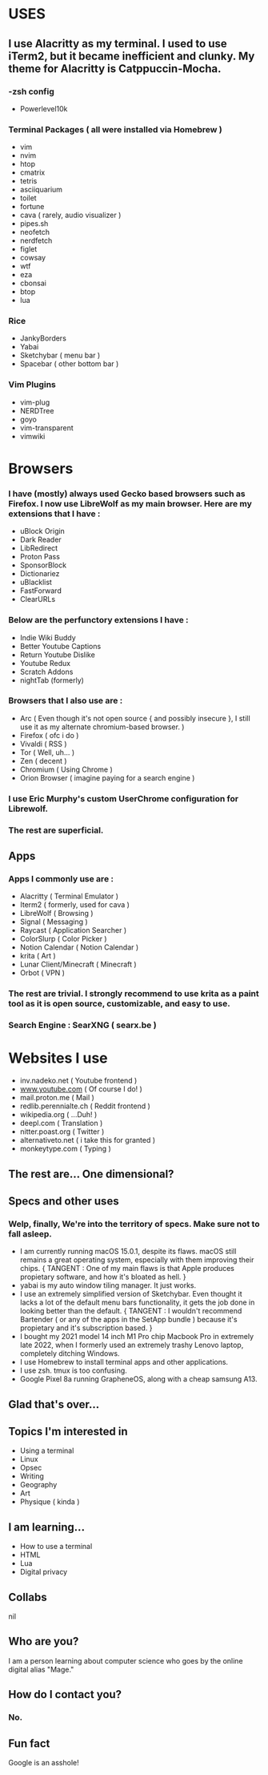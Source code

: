 # USES

## I use Alacritty as my terminal. I used to use iTerm2, but it became inefficient and clunky. My theme for Alacritty is Catppuccin-Mocha.

### -zsh config
* Powerlevel10k

### Terminal Packages ( all were installed via Homebrew )
* vim
* nvim
* htop
* cmatrix
* tetris
* asciiquarium
* toilet
* fortune
* cava ( rarely, audio visualizer )
* pipes.sh
* neofetch
* nerdfetch
* figlet
* cowsay
* wtf
* eza
* cbonsai
* btop
* lua

### Rice
* JankyBorders
* Yabai
* Sketchybar ( menu bar )
* Spacebar ( other bottom bar )

### Vim Plugins
* vim-plug
* NERDTree
* goyo
* vim-transparent
* vimwiki

# Browsers

### I have (mostly) always used Gecko based browsers such as Firefox. I now use LibreWolf as my main browser. Here are my extensions that I have :

* uBlock Origin
* Dark Reader
* LibRedirect
* Proton Pass
* SponsorBlock
* Dictionariez
* uBlacklist
* FastForward
* ClearURLs

### Below are the perfunctory extensions I have : 

* Indie Wiki Buddy
* Better Youtube Captions
* Return Youtube Dislike
* Youtube Redux
* Scratch Addons
* nightTab (formerly)
  
### Browsers that I also use are :

* Arc ( Even though it's not open source { and possibly insecure }, I still use it as my alternate chromium-based browser. )
* Firefox ( ofc i do )
* Vivaldi ( RSS )
* Tor ( Well, uh... )
* Zen ( decent )
* Chromium ( Using Chrome )
* Orion Browser ( imagine paying for a search engine )

### I use Eric Murphy's custom UserChrome configuration for Librewolf.

### The rest are superficial.

## Apps

### Apps I commonly use are :
* Alacritty ( Terminal Emulator )
* Iterm2 ( formerly, used for cava )
* LibreWolf ( Browsing )
* Signal ( Messaging )
* Raycast ( Application Searcher )
* ColorSlurp ( Color Picker )
* Notion Calendar ( Notion Calendar )
* krita ( Art )
* Lunar Client/Minecraft ( Minecraft )
* Orbot ( VPN )

### The rest are trivial. I strongly recommend to use krita as a paint tool as it is open source, customizable, and easy to use.

### Search Engine : SearXNG ( searx.be )

# Websites I use
* inv.nadeko.net ( Youtube frontend )
* www.youtube.com ( Of course I do! )
* mail.proton.me ( Mail )
* redlib.perennialte.ch ( Reddit frontend )
* wikipedia.org ( ...Duh! )
* deepl.com ( Translation )
* nitter.poast.org ( Twitter )
* alternativeto.net ( i take this for granted )
* monkeytype.com ( Typing )
  
## The rest are... One dimensional?

## Specs and other uses
### Welp, finally, We're into the territory of specs. Make sure not to fall asleep.
* I am currently running macOS 15.0.1, despite its flaws. macOS still remains a great operating system, especially with them improving their chips. { TANGENT : One of my main flaws is that Apple produces propietary software, and how it's bloated as hell. }
* yabai is my auto window tiling manager. It just works.
* I use an extremely simplified version of Sketchybar. Even thought it lacks a lot of the default menu bars functionality, it gets the job done in looking better than the default. { TANGENT : I wouldn't recommend Bartender ( or any of the apps in the SetApp bundle ) because it's propietary and it's subscription based. }
* I bought my 2021 model 14 inch M1 Pro chip Macbook Pro in extremely late 2022, when I formerly used an extremely trashy Lenovo laptop, completely ditching Windows.
* I use Homebrew to install terminal apps and other applications.
* I use zsh. tmux is too confusing.
* Google Pixel 8a running GrapheneOS, along with a cheap samsung A13.
## Glad that's over...





## Topics I'm interested in
* Using a terminal
* Linux
* Opsec
* Writing
* Geography
* Art
* Physique ( kinda )

## I am learning...
* How to use a terminal
* HTML
* Lua
* Digital privacy

## Collabs
nil

## Who are you?
I am a person learning about computer science who goes by the online digital alias "Mage."

## How do I contact you?
### No.

## Fun fact
Google is an asshole!

